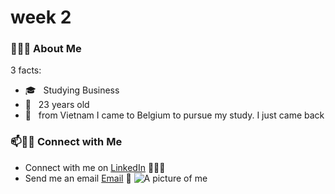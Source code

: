 # week 2
  ### 👨🏻‍💻 About Me
3 facts:
- 🎓 &nbsp; Studying Business
- 🌱 &nbsp; 23 years old 
- 🚀 &nbsp; from Vietnam
I came to Belgium to pursue my study. I just came back
### 📫🤝🏻 Connect with Me

 - Connect with me on [LinkedIn](https://www.linkedin.com/in/thanhhadoan/) 👨🏻‍💻
 - Send me an email [Email](mailto:ha.doan149@gmail.com) 💌
![A picture of me](home/assets/IMG_20220220_180930.jpg)